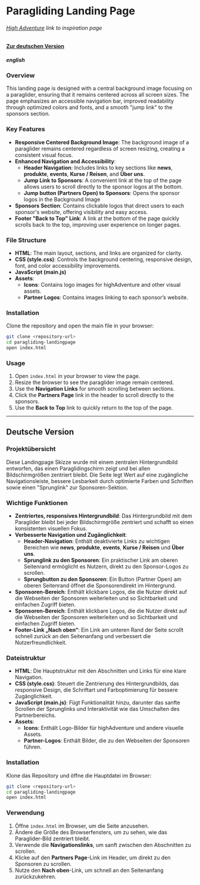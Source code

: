 # Paragliding Landing Page

###### [High Adventure](https://www.highadventure.ch/de/) link to inspiration page



#### [Zur deutschen Version](#deutsche-version)


#### *english*
### Overview
This landing page is designed with a central background image focusing on a paraglider, ensuring that it remains centered across all screen sizes. The page emphasizes an accessible navigation bar, improved readability through optimized colors and fonts, and a smooth "jump link" to the sponsors section.

### Key Features
- **Responsive Centered Background Image**: The background image of a paraglider remains centered regardless of screen resizing, creating a consistent visual focus.
- **Enhanced Navigation and Accessibility**:
  - **Header Navigation**: Includes links to key sections like **news**, **produkte**, **events**, **Kurse / Reisen**, and **Über uns**.
  - **Jump Link to Sponsors**: A convenient link at the top of the page allows users to scroll directly to the sponsor logos at the bottom.
  - **Jump button (Partners Open) to Sponsors**: Opens the sponsor logos in the Background Image
- **Sponsors Section**: Contains clickable logos that direct users to each sponsor's website, offering visibility and easy access.
- **Footer "Back to Top" Link**: A link at the bottom of the page quickly scrolls back to the top, improving user experience on longer pages.

### File Structure
- **HTML**: The main layout, sections, and links are organized for clarity.
- **CSS (style.css)**: Controls the background centering, responsive design, font, and color accessibility improvements.
- **JavaScript (main.js)**
- **Assets**:
  - **Icons**: Contains logo images for highAdventure and other visual assets.
  - **Partner Logos**: Contains images linking to each sponsor’s website.

### Installation
Clone the repository and open the main file in your browser:

```bash
git clone <repository-url>
cd paragliding-landingpage
open index.html
```

### Usage
1. Open `index.html` in your browser to view the page.
2. Resize the browser to see the paraglider image remain centered.
3. Use the **Navigation Links** for smooth scrolling between sections.
4. Click the **Partners Page** link in the header to scroll directly to the sponsors.
5. Use the **Back to Top** link to quickly return to the top of the page.

---

## Deutsche Version

### Projektübersicht
Diese Landingpage Skizze wurde mit einem zentralen Hintergrundbild entworfen, das einen Paraglidingschirm zeigt und bei allen Bildschirmgrößen zentriert bleibt. Die Seite legt Wert auf eine zugängliche Navigationsleiste, bessere Lesbarkeit durch optimierte Farben und Schriften sowie einen "Sprunglink" zur Sponsoren-Sektion.

### Wichtige Funktionen
- **Zentriertes, responsives Hintergrundbild**: Das Hintergrundbild mit dem Paraglider bleibt bei jeder Bildschirmgröße zentriert und schafft so einen konsistenten visuellen Fokus.
- **Verbesserte Navigation und Zugänglichkeit**:
  - **Header-Navigation**: Enthält deaktivierte Links zu wichtigen Bereichen wie **news**, **produkte**, **events**, **Kurse / Reisen** und **Über uns**.
  - **Sprunglink zu den Sponsoren**: Ein praktischer Link am oberen Seitenrand ermöglicht es Nutzern, direkt zu den Sponsor-Logos zu scrollen.
  - **Sprungbutton zu den Sponsoren**: Ein Button (Partner Open) am oberen Seitenrand öffnet die Sponsorendirekt im Hintergrund.
 - **Sponsoren-Bereich**: Enthält klickbare Logos, die die Nutzer direkt auf die Webseiten der Sponsoren weiterleiten und so Sichtbarkeit und einfachen Zugriff bieten.
- **Sponsoren-Bereich**: Enthält klickbare Logos, die die Nutzer direkt auf die Webseiten der Sponsoren weiterleiten und so Sichtbarkeit und einfachen Zugriff bieten.
- **Footer-Link „Nach oben“**: Ein Link am unteren Rand der Seite scrollt schnell zurück an den Seitenanfang und verbessert die Nutzerfreundlichkeit.

### Dateistruktur
- **HTML**: Die Hauptstruktur mit den Abschnitten und Links für eine klare Navigation.
- **CSS (style.css)**: Steuert die Zentrierung des Hintergrundbilds, das responsive Design, die Schriftart und Farboptimierung für bessere Zugänglichkeit.
- **JavaScript (main.js)**: Fügt Funktionalität hinzu, darunter das sanfte Scrollen der Sprunglinks und Interaktivität wie das Umschalten des Partnerbereichs.
- **Assets**:
  - **Icons**: Enthält Logo-Bilder für highAdventure und andere visuelle Assets.
  - **Partner-Logos**: Enthält Bilder, die zu den Webseiten der Sponsoren führen.

### Installation
Klone das Repository und öffne die Hauptdatei im Browser:

```bash
git clone <repository-url>
cd paragliding-landingpage
open index.html
```

### Verwendung
1. Öffne `index.html` im Browser, um die Seite anzusehen.
2. Ändere die Größe des Browserfensters, um zu sehen, wie das Paraglider-Bild zentriert bleibt.
3. Verwende die **Navigationslinks**, um sanft zwischen den Abschnitten zu scrollen.
4. Klicke auf den **Partners Page**-Link im Header, um direkt zu den Sponsoren zu scrollen.
5. Nutze den **Nach oben**-Link, um schnell an den Seitenanfang zurückzukehren.

